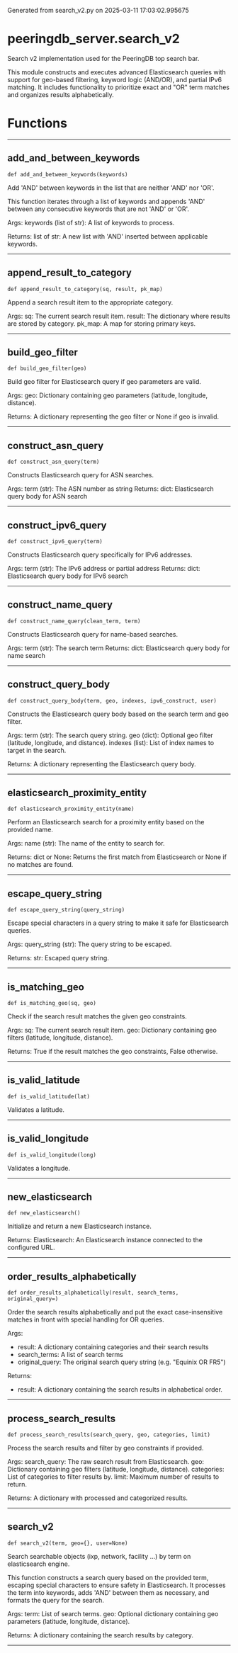 Generated from search_v2.py on 2025-03-11 17:03:02.995675

# peeringdb_server.search_v2

Search v2 implementation used for the PeeringDB top search bar.

This module constructs and executes advanced Elasticsearch queries with
support for geo-based filtering, keyword logic (AND/OR), and partial
IPv6 matching. It includes functionality to prioritize exact and "OR"
term matches and organizes results alphabetically.

# Functions
---

## add_and_between_keywords
`def add_and_between_keywords(keywords)`

Add 'AND' between keywords in the list that are neither 'AND' nor 'OR'.

This function iterates through a list of keywords and appends 'AND'
between any consecutive keywords that are not 'AND' or 'OR'.

Args:
    keywords (list of str): A list of keywords to process.

Returns:
    list of str: A new list with 'AND' inserted between applicable keywords.

---
## append_result_to_category
`def append_result_to_category(sq, result, pk_map)`

Append a search result item to the appropriate category.

Args:
    sq: The current search result item.
    result: The dictionary where results are stored by category.
    pk_map: A map for storing primary keys.

---
## build_geo_filter
`def build_geo_filter(geo)`

Build geo filter for Elasticsearch query if geo parameters are valid.

Args:
    geo: Dictionary containing geo parameters (latitude, longitude, distance).

Returns:
    A dictionary representing the geo filter or None if geo is invalid.

---
## construct_asn_query
`def construct_asn_query(term)`

Constructs Elasticsearch query for ASN searches.

Args:
    term (str): The ASN number as string
Returns:
    dict: Elasticsearch query body for ASN search

---
## construct_ipv6_query
`def construct_ipv6_query(term)`

Constructs Elasticsearch query specifically for IPv6 addresses.

Args:
    term (str): The IPv6 address or partial address
Returns:
    dict: Elasticsearch query body for IPv6 search

---
## construct_name_query
`def construct_name_query(clean_term, term)`

Constructs Elasticsearch query for name-based searches.

Args:
    term (str): The search term
Returns:
    dict: Elasticsearch query body for name search

---
## construct_query_body
`def construct_query_body(term, geo, indexes, ipv6_construct, user)`

Constructs the Elasticsearch query body based on the search term and geo filter.

Args:
    term (str): The search query string.
    geo (dict): Optional geo filter (latitude, longitude, and distance).
    indexes (list): List of index names to target in the search.

Returns:
    A dictionary representing the Elasticsearch query body.

---
## elasticsearch_proximity_entity
`def elasticsearch_proximity_entity(name)`

Perform an Elasticsearch search for a proximity
entity based on the provided name.

Args:
    name (str): The name of the entity to search for.

Returns:
    dict or None: Returns the first match from Elasticsearch
    or None if no matches are found.

---
## escape_query_string
`def escape_query_string(query_string)`

Escape special characters in a query string to make it safe for Elasticsearch queries.

Args:
query_string (str): The query string to be escaped.

Returns:
str: Escaped query string.

---
## is_matching_geo
`def is_matching_geo(sq, geo)`

Check if the search result matches the given geo constraints.

Args:
    sq: The current search result item.
    geo: Dictionary containing geo filters (latitude, longitude, distance).

Returns:
    True if the result matches the geo constraints, False otherwise.

---
## is_valid_latitude
`def is_valid_latitude(lat)`

Validates a latitude.

---
## is_valid_longitude
`def is_valid_longitude(long)`

Validates a longitude.

---
## new_elasticsearch
`def new_elasticsearch()`

Initialize and return a new Elasticsearch instance.

Returns:
    Elasticsearch: An Elasticsearch instance connected to the configured URL.

---
## order_results_alphabetically
`def order_results_alphabetically(result, search_terms, original_query=)`

Order the search results alphabetically and put the exact case-insensitive matches in front with special handling for OR queries.

Args:
- result: A dictionary containing categories and their search results
- search_terms: A list of search terms
- original_query: The original search query string (e.g. "Equinix OR FR5")

Returns:
- result: A dictionary containing the search results in alphabetical order.

---
## process_search_results
`def process_search_results(search_query, geo, categories, limit)`

Process the search results and filter by geo constraints if provided.

Args:
    search_query: The raw search result from Elasticsearch.
    geo: Dictionary containing geo filters (latitude, longitude, distance).
    categories: List of categories to filter results by.
    limit: Maximum number of results to return.

Returns:
    A dictionary with processed and categorized results.

---
## search_v2
`def search_v2(term, geo={}, user=None)`

Search searchable objects (ixp, network, facility ...) by term on elasticsearch engine.

This function constructs a search query based on the provided term, escaping special
characters to ensure safety in Elasticsearch. It processes the term into keywords,
adds 'AND' between them as necessary, and formats the query for the search.

Args:
    term: List of search terms.
    geo: Optional dictionary containing geo parameters (latitude, longitude, distance).

Returns:
    A dictionary containing the search results by category.

---
